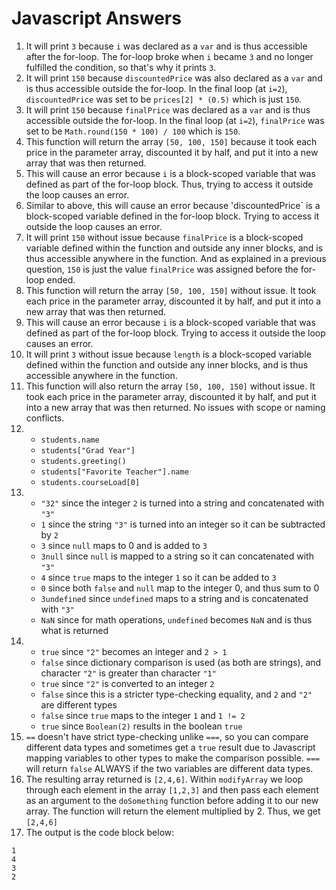 # Javascript Answers

1. It will print `3` because `i` was declared as a `var` and is thus accessible after the for-loop. The for-loop broke when `i` became `3` and no longer fulfilled the condition, so that's why it prints `3`.
2. It will print `150` because `discountedPrice` was also declared as a `var` and is thus accessible outside the for-loop. In the final loop (at `i=2`), `discountedPrice` was set to be `prices[2] * (0.5)` which is just `150`.
3. It will print `150` because `finalPrice` was declared as a `var` and is thus accessible outside the for-loop. In the final loop (at `i=2`), `finalPrice` was set to be `Math.round(150 * 100) / 100` which is `150`.
4. This function will return the array `[50, 100, 150]` because it took each price in the parameter array, discounted it by half, and put it into a new array that was then returned. 
5. This will cause an error because `i` is a block-scoped variable that was defined as part of the for-loop block. Thus, trying to access it outside the loop causes an error.
6. Similar to above, this will cause an error because 'discountedPrice` is a block-scoped variable defined in the for-loop block. Trying to access it outside the loop causes an error.
7. It will print `150` without issue because `finalPrice` is a block-scoped variable defined within the function and outside any inner blocks, and is thus accessible anywhere in the function. And as explained in a previous question, `150` is just the value `finalPrice` was assigned before the for-loop ended.
8. This function will return the array `[50, 100, 150]` without issue. It took each price in the parameter array, discounted it by half, and put it into a new array that was then returned.
9. This will cause an error because `i` is a block-scoped variable that was defined as part of the for-loop block. Trying to access it outside the loop causes an error.
10. It will print `3` without issue because `length` is a block-scoped variable defined within the function and outside any inner blocks, and is thus accessible anywhere in the function. 
11. This function will also return the array `[50, 100, 150]` without issue. It took each price in the parameter array, discounted it by half, and put it into a new array that was then returned. No issues with scope or naming conflicts.
12.  
     - `students.name`
     - `students["Grad Year"]`
     - `students.greeting()`
     - `students["Favorite Teacher"].name`
     - `students.courseLoad[0]` 
13. 
    - `"32"` since the integer `2` is turned into a string and concatenated with `"3"`
    - `1` since the string `"3"` is turned into an integer so it can be subtracted by `2`
    - `3` since `null` maps to 0 and is added to `3`
    - `3null` since `null` is mapped to a string so it can concatenated with `"3"`
    - `4` since `true` maps to the integer `1` so it can be added to `3`
    - `0` since both `false` and `null` map to the integer 0, and thus sum to 0
    - `3undefined` since `undefined` maps to a string and is concatenated with `"3"`
    - `NaN` since for math operations, `undefined` becomes `NaN` and is thus what is returned
14. 
    - `true` since `"2"` becomes an integer and `2 > 1`
    - `false` since dictionary comparison is used (as both are strings), and character `"2"` is greater than character `"1"` 
    - `true` since `"2"` is converted to an integer `2`
    - `false` since this is a stricter type-checking equality, and `2` and `"2"` are different types
    - `false` since `true` maps to the integer `1` and `1 != 2`
    - `true` since `Boolean(2)` results in the boolean `true`
15. `==` doesn't have strict type-checking unlike `===`, so you can compare different data types and sometimes get a `true` result due to Javascript mapping variables to other types to make the comparison possible. `===` will return `false` ALWAYS if the two variables are different data types.
17. The resulting array returned is `[2,4,6]`. Within `modifyArray` we loop through each element in the array `[1,2,3]` and then pass each element as an argument to the `doSomething` function before adding it to our new array. The function will return the element multiplied by 2. Thus, we get `[2,4,6]`
19. The output is the code block below:
```
1
4
3
2
```



